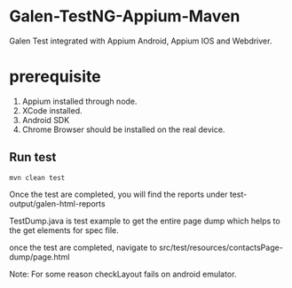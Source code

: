 # Galen-TestNG-Appium-Maven

Galen Test integrated with Appium Android, Appium IOS and Webdriver.

<h1>prerequisite</h2>

1. Appium installed through node.
2. XCode installed.
3. Android SDK 
4. Chrome Browser should be installed on the real device.

<h2>Run test</h2>

    mvn clean test 
    
    
Once the test are completed, you will find the reports under test-output/galen-html-reports

TestDump.java is test example to get the entire page dump which helps to the get elements for spec file.

once the test are completed, navigate to src/test/resources/contactsPage-dump/page.html


Note: For some reason checkLayout fails on android emulator.




